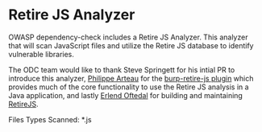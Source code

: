 Retire JS Analyzer
==================

OWASP dependency-check includes a Retire JS Analyzer. This analyzer that will scan
JavaScript files and utilize the Retire JS database to identify vulnerable libraries.

The ODC team would like to thank Steve Springett for his intial PR to introduce this analyzer, 
[Philippe Arteau](https://github.com/h3xstream) for the [burp-retire-js plugin](https://github.com/h3xstream/burp-retire-js) which
provides much of the core functionality to use the Retire JS analysis in a Java application,
and lastly [Erlend Oftedal](https://github.com/eoftedal) for building and maintaining [RetireJS](https://github.com/RetireJS/retire.js).

Files Types Scanned: *.js
